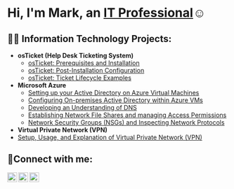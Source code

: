 <h1>Hi, I'm Mark, an <a href="https://www.linkedin.com/in/mark-libador-439482183/">IT Professional</a>☺</h1>

<h2>👨‍💻 Information Technology Projects:</h2>

- <b>osTicket (Help Desk Ticketing System)</b>
  - [osTicket: Prerequisites and Installation](https://github.com/marklibador/osticket-prereqs)
  - [osTicket: Post-Installation Configuration](https://github.com/marklibador/osTicket-PostConfiguration)
  - [osTicket: Ticket Lifecycle Examples](https://github.com/marklibador/osTicket-Ticket-Lifecycle-Examples)
- <b>Microsoft Azure</b>
  - [Setting up your Active Directory on Azure Virtual Machines](https://github.com/marklibador/Create-Resource-Group)
  - [Configuring On-premises Active Directory within Azure VMs](https://github.com/marklibador/AD-Configuration)
  - [Developing an Understanding of DNS](https://github.com/marklibador/DNS-Intuition)
  - [Establishing Network File Shares and managing Access Permissions](https://github.com/marklibador/N_F_S)
  - [Network Security Groups (NSGs) and Inspecting Network Protocols](https://github.com/marklibador/Network_Protocols)
- <b>Virtual Private Network (VPN)</b>
- [Setup, Usage, and Explanation of Virtual Private Network (VPN)](https://github.com/marklibador/Create-Resource-Group)

<h2>🤳Connect with me:</h2>

[<img align="left" alt="Josh | Twitter" width="22px" src="https://cdn.jsdelivr.net/npm/simple-icons@v3/icons/twitter.svg" />][twitter]
[<img align="left" alt="Josh | LinkedIn" width="22px" src="https://cdn.jsdelivr.net/npm/simple-icons@v3/icons/linkedin.svg" />][linkedin]
[<img align="left" alt="Josh | Instagram" width="22px" src="https://cdn.jsdelivr.net/npm/simple-icons@v3/icons/instagram.svg" />][instagram]

[twitter]: https://twitter.com/LibadorMark
[instagram]: https://www.instagram.com/markl142
[linkedin]: https://www.linkedin.com/in/mark-libador-439482183/
